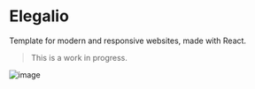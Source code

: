 # Elegalio

Template for modern and responsive websites, made with React.
> This is a work in progress.

![image](https://user-images.githubusercontent.com/52317197/154072242-75cdee7c-f59f-43cf-b567-c50f17cade52.png)
